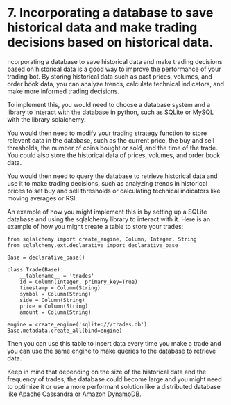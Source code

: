 # 7. Incorporating a database to save historical data and make trading decisions based on historical data.

ncorporating a database to save historical data and make trading decisions based on historical data is a good way to improve the performance of your trading bot. By storing historical data such as past prices, volumes, and order book data, you can analyze trends, calculate technical indicators, and make more informed trading decisions.

To implement this, you would need to choose a database system and a library to interact with the database in python, such as SQLite or MySQL with the library sqlalchemy.

You would then need to modify your trading strategy function to store relevant data in the database, such as the current price, the buy and sell thresholds, the number of coins bought or sold, and the time of the trade. You could also store the historical data of prices, volumes, and order book data.

You would then need to query the database to retrieve historical data and use it to make trading decisions, such as analyzing trends in historical prices to set buy and sell thresholds or calculating technical indicators like moving averages or RSI.

An example of how you might implement this is by setting up a SQLite database and using the sqlalchemy library to interact with it. Here is an example of how you might create a table to store your trades:

```
from sqlalchemy import create_engine, Column, Integer, String
from sqlalchemy.ext.declarative import declarative_base

Base = declarative_base()

class Trade(Base):
    __tablename__ = 'trades'
    id = Column(Integer, primary_key=True)
    timestamp = Column(String)
    symbol = Column(String)
    side = Column(String)
    price = Column(String)
    amount = Column(String)

engine = create_engine('sqlite:///trades.db')
Base.metadata.create_all(bind=engine)
```
Then you can use this table to insert data every time you make a trade and you can use the same engine to make queries to the database to retrieve data.

Keep in mind that depending on the size of the historical data and the frequency of trades, the database could become large and you might need to optimize it or use a more performant solution like a distributed database like Apache Cassandra or Amazon DynamoDB.
